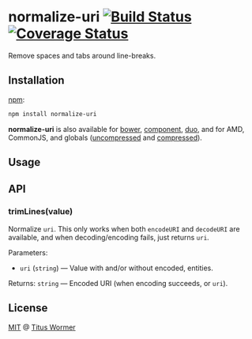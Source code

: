 # normalize-uri [![Build Status](https://img.shields.io/travis/wooorm/normalize-uri.svg?style=flat)](https://travis-ci.org/wooorm/normalize-uri) [![Coverage Status](https://img.shields.io/coveralls/wooorm/normalize-uri.svg?style=flat)](https://coveralls.io/r/wooorm/normalize-uri?branch=master)

Remove spaces and tabs around line-breaks.

## Installation

[npm](https://docs.npmjs.com/cli/install):

```bash
npm install normalize-uri
```

**normalize-uri** is also available for [bower](http://bower.io/#install-packages),
[component](https://github.com/componentjs/component), [duo](http://duojs.org/#getting-started),
and for AMD, CommonJS, and globals ([uncompressed](normalize-uri.js) and
[compressed](normalize-uri.min.js)).

## Usage

## API

### trimLines(value)

Normalize `uri`. This only works when both `encodeURI` and `decodeURI` are
available, and when decoding/encoding fails, just returns `uri`.

Parameters:

*   `uri` (`string`) — Value with and/or without encoded, entities.

Returns: `string` — Encoded URI (when encoding succeeds, or `uri`).

## License

[MIT](LICENSE) @ [Titus Wormer](http://wooorm.com)
